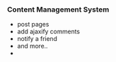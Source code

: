 <h3> Content Management System </h3>
<ul>
<li> post pages </li>
<li> add ajaxify comments </li>
<li> notify a friend </li>
<li> and more.. <li>
</ul>
